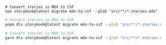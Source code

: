 ```shell renderer="common" language="js" packageManager="npm"
# Convert stories in MDX to CSF
npx storybook@latest migrate mdx-to-csf --glob "src/**/*.stories.mdx"
```

```sh renderer="common" language="js" packageManager="pnpm"
# Convert stories in MDX to CSF
pnpm dlx storybook@latest migrate mdx-to-csf --glob "src/**/*.stories.mdx"
```

```sh renderer="common" language="js" packageManager="yarn"
# Convert stories in MDX to CSF
yarn dlx storybook@latest migrate mdx-to-csf --glob "src/**/*.stories.mdx"
```
